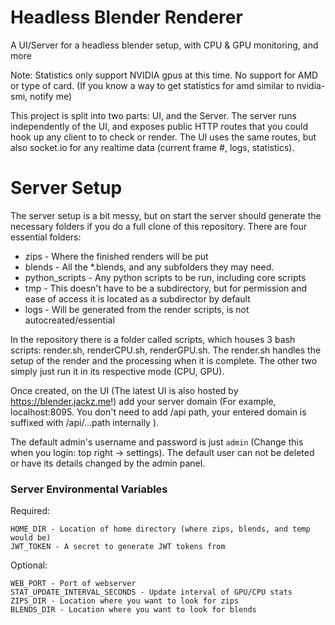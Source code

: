 
# Headless Blender Renderer

A UI/Server for a headless blender setup, with CPU &amp; GPU monitoring, and more

Note: Statistics only support NVIDIA gpus at this time. No support for AMD or type of card.
(If you know a way to get statistics for amd similar to nvidia-smi, notify me)

This project is split into two parts: UI, and the Server.
The server runs independently of the UI, and exposes public HTTP routes that you could hook up any client to to check or render.
The UI uses the same routes, but also socket.io for any realtime data (current frame #, logs, statistics). 

# Server Setup

The server setup is a bit messy, but on start the server should generate the necessary folders if you do a full clone of this repository.
There are four essential folders: 
* zips - Where the finished renders will be put
* blends - All the *.blends, and any subfolders they may need.
* python_scripts - Any python scripts to be run, including core scripts
* tmp - This doesn't have to be a subdirectory, but for permission and ease of access it is located as a subdirector by default
* logs - Will be generated from the render scripts, is not autocreated/essential

In the repository there is a folder called scripts, which houses 3 bash scripts: render.sh, renderCPU.sh, renderGPU.sh.
The render.sh handles the setup of the render and the processing when it is complete. The other two simply just run it in its respective mode (CPU, GPU).

Once created, on the UI (The latest UI is also hosted by https://blender.jackz.me!) add your server domain (For example, localhost:8095. You don't need to add /api path, your entered domain is suffixed with /api/...path internally ).

The default admin's username and password is just `admin` (Change this when you login: top right -> settings). The default user can not be deleted or have its details changed by the admin panel.

### Server Environmental Variables

Required:

```env
HOME_DIR - Location of home directory (where zips, blends, and temp would be)
JWT_TOKEN - A secret to generate JWT tokens from
```

Optional:

```env
WEB_PORT - Port of webserver
STAT_UPDATE_INTERVAL_SECONDS - Update interval of GPU/CPU stats
ZIPS_DIR - Location where you want to look for zips
BLENDS_DIR - Location where you want to look for blends
```
